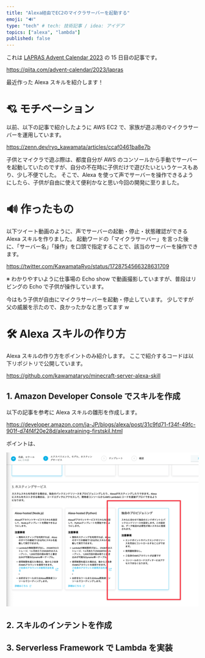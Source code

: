 ```yaml
---
title: "Alexa経由でEC2のマイクラサーバーを起動する"
emoji: "🔊"
type: "tech" # tech: 技術記事 / idea: アイデア
topics: ["alexa", "lambda"]
published: false
---
```


これは [LAPRAS Advent Calendar 2023](https://qiita.com/advent-calendar/2023/lapras) の 15 日目の記事です。

https://qiita.com/advent-calendar/2023/lapras

最近作った Alexa スキルを紹介します！

# 💘 モチベーション

以前、以下の記事で紹介したように AWS EC2 で、家族が遊ぶ用のマイクラサーバーを運用しています。

https://zenn.dev/ryo_kawamata/articles/ccaf0461ba8e7b

子供とマイクラで遊ぶ際は、都度自分が AWS のコンソールから手動でサーバーを起動していたのですが、自分の不在時に子供だけで遊びたいというケースもあり、少し不便でした。
そこで、Alexa を使って声でサーバーを操作できるようにしたら、子供が自由に使えて便利かなと思い今回の開発に至りました。

# 🔊 作ったもの

以下ツイート動画のように、声でサーバーの起動・停止・状態確認ができる Alexa スキルを作りました。
起動ワードの「マイクラサーバー」を言った後に、「サーバー名」「操作」を口頭で指定することで、該当のサーバーを操作できます。

https://twitter.com/KawamataRyo/status/1728754566328631709

※ わかりやすいように仕事場の Echo show で動画撮影していますが、普段はリビングの Echo で子供が操作しています。

今はもう子供が自由にマイクラサーバーを起動・停止しています。
少しですが父の威厳を示たので、良かったかなと思ってます w

# 🛠️ Alexa スキルの作り方

Alexa スキルの作り方をポイントのみ紹介します。
ここで紹介するコードは以下リポジトリで公開しています。

https://github.com/kawamataryo/minecraft-server-alexa-skill

## 1. Amazon Developer Console でスキルを作成

以下の記事を参考に Alexa スキルの雛形を作成します。

https://developer.amazon.com/ja-JP/blogs/alexa/post/31c9fd71-f34f-49fc-901f-d74f4f20e28d/alexatraining-firstskil.html

ポイントは、

![](/images/e9502a8f8d2cc3/2023-12-12-10-13-27.png)

## 2. スキルのインテントを作成

## 3. Serverless Framework で Lambda を実装
